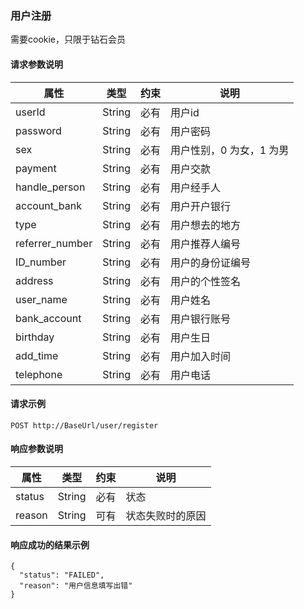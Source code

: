 ### 用户注册
需要cookie，只限于钻石会员

#### 请求参数说明
属性           	| 类型  	  | 约束   	| 说明
----------------|---------|--------	|------------
userId			| String  | 必有    | 用户id
password		| String  | 必有    | 用户密码
sex				| String  | 必有    | 用户性别，0 为女，1 为男
payment			| String  | 必有    | 用户交款
handle_person   | String  | 必有    | 用户经手人
account_bank    | String  | 必有    | 用户开户银行
type   			| String  | 必有    | 用户想去的地方
referrer_number | String  | 必有    | 用户推荐人编号
ID_number       | String  | 必有    | 用户的身份证编号
address     	| String  | 必有    | 用户的个性签名
user_name      	| String  | 必有    | 用户姓名
bank_account    | String  | 必有    | 用户银行账号
birthday      	| String  | 必有    | 用户生日
add_time      	| String  | 必有    | 用户加入时间
telephone      	| String  | 必有    | 用户电话

#### 请求示例
	POST http://BaseUrl/user/register

#### 响应参数说明
属性           	| 类型  	  | 约束   	| 说明
----------------|---------|--------	|------------
status			| String  | 必有    | 状态
reason			| String  | 可有    | 状态失败时的原因

#### 响应成功的结果示例
	{
	  "status": "FAILED",
	  "reason": "用户信息填写出错"
	}

